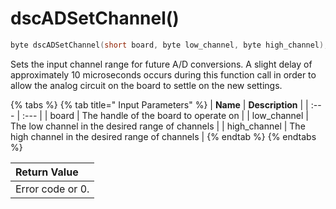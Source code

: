 # dscADSetChannel\(\)

```c
byte dscADSetChannel(short board, byte low_channel, byte high_channel);
```

Sets the input channel range for future A/D conversions. A slight delay of approximately 10 microseconds occurs during this function call in order to allow the analog circuit on the board to settle on the new settings.

{% tabs %}
{% tab title=" Input Parameters" %}
| **Name** | **Description** |
| :--- | :--- |
| board | The handle of the board to operate on |
| low\_channel | The low channel in the desired range of channels |
| high\_channel | The high channel in the desired range of channels |
{% endtab %}
{% endtabs %}

| Return Value |
| :--- |
| Error code or 0. |

